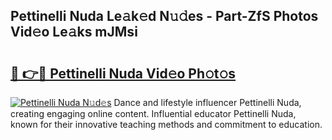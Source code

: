 ## Pettinelli Nuda Le𝚊k𝚎d N𝚞𝚍es - Part-ZfS Photos Vid𝚎o Le𝚊ks mJMsi

# <h2><a href="http://fbbv9j.evod.top/?m=Pettinelli+Nuda">🔗 👉🔴 Pettinelli Nuda Vid𝚎o Ph𝚘t𝚘s</a></h2>

[![Pettinelli Nuda N𝚞d𝚎s](https://i.imgur.com/8V9OHl7.gif)](http://fbbv9j.evod.top/?m=Pettinelli+Nuda)
Dance and lifestyle influencer Pettinelli Nuda, creating engaging online content. Influential educator Pettinelli Nuda, known for their innovative teaching methods and commitment to education. 
